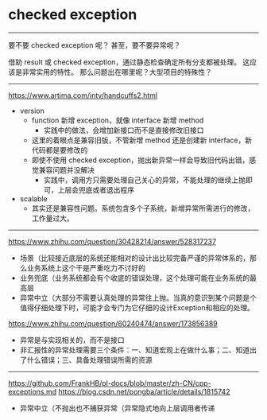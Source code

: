 # checked exception

---

要不要 checked exception 呢？
甚至，要不要异常呢？

借助 result 或 checked exception，通过静态检查确定所有分支都被处理。
这应该是非常实用的特性。
那么问题出在哪里呢？大型项目的特殊性？

---

https://www.artima.com/intv/handcuffs2.html

- version
    - function 新增 exception，就像 interface 新增 method
        - 实践中的做法，会增加新接口而不是直接修改旧接口
    - 这里的着眼点是兼容旧版，不管新增 method 还是创建新 interface，新代码都是要修改的
    - 即使不使用 checked exception，抛出新异常一样会导致旧代码出错，感觉兼容问题并没解决
        - 实践中，调用方只需要处理自己关心的异常，不能处理的继续上抛即可，上层会兜底或者退出程序
- scalable
    - 其实还是兼容性问题。系统包含多个子系统，新增异常所需进行的修改，工作量过大。

---

https://www.zhihu.com/question/30428214/answer/528317237
- 场景（比较接近底层的系统还能相对的设计出比较完备严谨的异常体系的，那么业务系统上这个干是严重吃力不讨好的
- 业务兜底（业务系统都会有个收底的错误处理，这个处理可能在业务系统的最高层
- 异常中立（大部分不需要认真处理的异常往上抛。当真的意识到某个问题是个值得仔细处理下时，可能才会专门为它仔细的设计Exception和相应的处理。

https://www.zhihu.com/question/60240474/answer/173856389
- 异常是与实现相关的，而不是接口
- 非汇报性的异常处理需要三个条件：一、知道宏观上在做什么事；二、知道出了什么错误；三、具备处理错误所需的资源

---

https://github.com/FrankHB/pl-docs/blob/master/zh-CN/cpp-exceptions.md
https://blog.csdn.net/pongba/article/details/1815742

- 异常中立（不抛出也不捕获异常（异常隐式地向上层调用者传递
